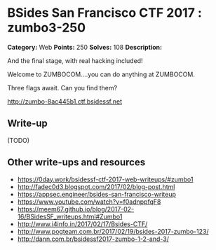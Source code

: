 # BSides San Francisco CTF 2017 : zumbo3-250

**Category:** Web
**Points:** 250
**Solves:** 108
**Description:**

And the final stage, with real hacking included!

Welcome to ZUMBOCOM....you can do anything at ZUMBOCOM.

Three flags await. Can you find them?

<http://zumbo-8ac445b1.ctf.bsidessf.net>

## Write-up

(TODO)

## Other write-ups and resources

* https://0day.work/bsidessf-ctf-2017-web-writeups/#zumbo1
* http://fadec0d3.blogspot.com/2017/02/blog-post.html
* https://appsec.engineer/bsides-san-francisco-writeup
* https://www.youtube.com/watch?v=f0adnppfqF8
* https://meem67.github.io/blog/2017-02-16/BSidesSF_writeups.html#Zumbo1
* http://www.i4info.in/2017/02/17/Bsides-CTF/
* http://www.pogteam.com.br/2017/02/19/bsides-2017-zumbo-123/
* http://dann.com.br/bsidessf2017-zumbo-1-2-and-3/
